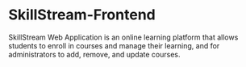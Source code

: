 # SkillStream-Frontend

SkillStream Web Application is an online learning platform that allows students to enroll in courses and manage their learning, and for administrators to add, remove, and update courses.
